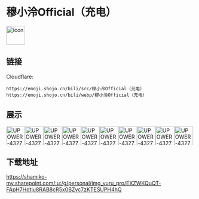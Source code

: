 # 穆小泠Official（充电）
<img src="https://emoji.shojo.cn/bili/src/穆小泠Official（充电）/icon.png" width="50" height="50" alt="icon">

## 链接
Cloudflare:
```
https://emoji.shojo.cn/bili/src/穆小泠Official（充电）
https://emoji.shojo.cn/bili/webp/穆小泠Official（充电）
```
## 展示
<img src="https://emoji.shojo.cn/bili/src/穆小泠Official（充电）/UPOWER-43272050-暗中观察.png" width="50" height="50" alt="UPOWER-43272050-暗中观察"><img src="https://emoji.shojo.cn/bili/src/穆小泠Official（充电）/UPOWER-43272050-戳戳.png" width="50" height="50" alt="UPOWER-43272050-戳戳"><img src="https://emoji.shojo.cn/bili/src/穆小泠Official（充电）/UPOWER-43272050-好酸.png" width="50" height="50" alt="UPOWER-43272050-好酸"><img src="https://emoji.shojo.cn/bili/src/穆小泠Official（充电）/UPOWER-43272050-泪目.png" width="50" height="50" alt="UPOWER-43272050-泪目"><img src="https://emoji.shojo.cn/bili/src/穆小泠Official（充电）/UPOWER-43272050-喷鼻血.png" width="50" height="50" alt="UPOWER-43272050-喷鼻血"><img src="https://emoji.shojo.cn/bili/src/穆小泠Official（充电）/UPOWER-43272050-让我康康.png" width="50" height="50" alt="UPOWER-43272050-让我康康"><img src="https://emoji.shojo.cn/bili/src/穆小泠Official（充电）/UPOWER-43272050-笑嘻了.png" width="50" height="50" alt="UPOWER-43272050-笑嘻了"><img src="https://emoji.shojo.cn/bili/src/穆小泠Official（充电）/UPOWER-43272050-震惊.png" width="50" height="50" alt="UPOWER-43272050-震惊"><img src="https://emoji.shojo.cn/bili/src/穆小泠Official（充电）/UPOWER-43272050-知识增加.png" width="50" height="50" alt="UPOWER-43272050-知识增加"><img src="https://emoji.shojo.cn/bili/src/穆小泠Official（充电）/UPOWER-43272050-加大力度.png" width="50" height="50" alt="UPOWER-43272050-加大力度">

## 下载地址

https://shamiko-my.sharepoint.com/:u:/g/personal/img_yuru_pro/EXZWKQuQT-FApH7Hdtju8RAB8cR5x0BZvc7zKTESUPH4hQ